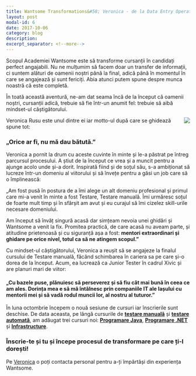 ```yaml
---
title: Wantsome Transformations&#58; Veronica - de la Data Entry Operator la Junior Tester la Xivic
layout: post
modal-id: 6
date: 2017-10-06
category: blog
description:
excerpt_separator: <!--more-->
---
```

Scopul Academiei Wantsome este să transforme cursanții în candidați perfect angajabili. Nu ne mulțumim să facem doar un transfer de informații, ci suntem alături de oamenii noștri până la final, adică până în momentul în care se angajează și sunt fericiți. Abia atunci putem spune despre munca noastră că este completă.

În toată această aventură, ne-am dat seama încă de la început că oamenii noștri, cursanții adică, trebuie să fie într-un anumit fel: trebuie să aibă mindset-ul câștigătorului.
<!--more-->

<img src="{{ site.url }}/img/blog/veronica_rusu.jpg" class="img-responsive img-square" align="right"/>Veronica Rusu este unul dintre ei iar motto-ul după care se ghidează spune tot:
<h3>„Orice ar fi, nu mă dau bătută.”</h3>

Veronica a pornit la drum cu aceste cuvinte în minte și le-a păstrat pe întreg parcursul procesului. A știut de la început ce vrea și a muncit pentru a ajunge acolo unde și-a dorit. Inspirată fiind și de soțul său, s-a ambiționat să lucreze într-un domeniu al viitorului și să învețe pentru a găsi un job care să o împlinească:

„Am fost pusă în postura de a îmi alege un alt domeniu profesional și primul care mi-a venit în minte a fost Testare, Testare manuală. Îmi urmăresc soțul de foarte mult timp și în sfârșit am avut și eu curajul să îmi cizelez skill-urile necesare domeniului.

Am început să învăț singură acasă dar simțeam nevoia unei ghidări și Wantsome a venit la fix. Promitea practică, de care acasă nu aveam parte, și atitudine prietenoasă și cu siguranță așa a fost: <strong>mentori extraordinari și ghidare pe orice nivel, totul ca să ne atingem scopul.”</strong>

Cu mindset-ul câștigătorului, Veronica a reușit să se angajeze la finalul cursului de Testare manuală, făcând schimbarea în cariera sa pe care și-o dorea de la început. Acum, ea lucrează ca Junior Tester în cadrul Xivic și are planuri mari de viitor:

<h4>„Cu bazele puse, plănuiesc să perseverez și să fiu cât mai bună în ceea ce am ales. Dorința mea e să mă întâlnesc prin companiile IT ale Iașului cu mentorii mei și să vadă rodul muncii lor, al nostru al tuturor.”</h4>

În luna octombrie începem o nouă sesiune de cursuri iar înscrierile sunt deschise. De data aceasta, pe lângă cursurile de <a href="{{ site.url }}/curs-testare-manuala-iasi"><strong>testare manuală</strong></a> și <a href="{{ site.url }}/curs-testare-automata-iasi"><strong>testare automată</strong></a>, am adăugat trei cursuri noi: <a href="{{ site.url }}/curs-programare-java-iasi"><strong>Programare Java</strong></a>, <a href="{{ site.url }}/curs-programare-dot-net-iasi"><strong>Programare .NET</strong></a> și <a href="{{ site.url }}/curs-infrastructure-iasi"><strong>Infrastructure</strong></a>.

<h3>Înscrie-te și tu și începe procesul de transformare pe care ți-l dorești!</h3>

Pe <a href="https://www.facebook.com/veronicaanamaria.rusu/" target="_blank">Veronica</a> o poți contacta personal pentru a-ți împărtăși din experiența Wantsome.
